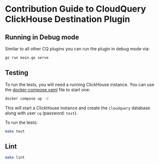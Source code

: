 # Contribution Guide to CloudQuery ClickHouse Destination Plugin

## Running in Debug mode

Similar to all other CQ plugins you can run the plugin in debug mode via:

```bash
go run main.go serve
```

## Testing

To run the tests, you will need a running ClickHouse instance.
You can use the [docker-compose.yaml](docker-compose.yaml) file to start one:

```bash
docker compose up -d
```

This will start a ClickHouse instance and create the `cloudquery` database along with user `cq` (password: `test`).

To run the tests:

```bash
make test
```

## Lint

```bash
make lint
```